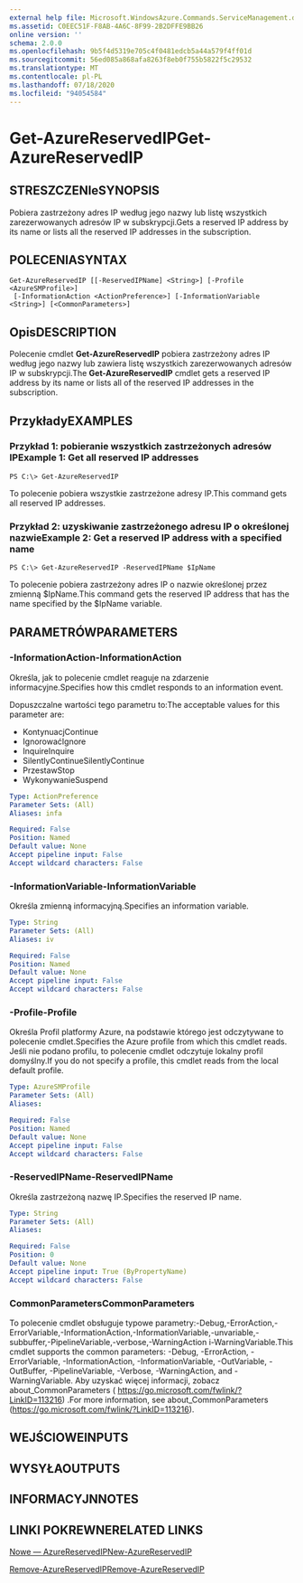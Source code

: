 ```yaml
---
external help file: Microsoft.WindowsAzure.Commands.ServiceManagement.dll-Help.xml
ms.assetid: C0EEC51F-F8AB-4A6C-8F99-2B2DFFE9BB26
online version: ''
schema: 2.0.0
ms.openlocfilehash: 9b5f4d5319e705c4f0481edcb5a44a579f4ff01d
ms.sourcegitcommit: 56ed085a868afa8263f8eb0f755b5822f5c29532
ms.translationtype: MT
ms.contentlocale: pl-PL
ms.lasthandoff: 07/18/2020
ms.locfileid: "94054584"
---
```

# <span data-ttu-id="1829b-101">Get-AzureReservedIP</span><span class="sxs-lookup"><span data-stu-id="1829b-101">Get-AzureReservedIP</span></span>

## <span data-ttu-id="1829b-102">STRESZCZENIe</span><span class="sxs-lookup"><span data-stu-id="1829b-102">SYNOPSIS</span></span>
<span data-ttu-id="1829b-103">Pobiera zastrzeżony adres IP według jego nazwy lub listę wszystkich zarezerwowanych adresów IP w subskrypcji.</span><span class="sxs-lookup"><span data-stu-id="1829b-103">Gets a reserved IP address by its name or lists all the reserved IP addresses in the subscription.</span></span>

## <span data-ttu-id="1829b-104">POLECENIA</span><span class="sxs-lookup"><span data-stu-id="1829b-104">SYNTAX</span></span>

```
Get-AzureReservedIP [[-ReservedIPName] <String>] [-Profile <AzureSMProfile>]
 [-InformationAction <ActionPreference>] [-InformationVariable <String>] [<CommonParameters>]
```

## <span data-ttu-id="1829b-105">Opis</span><span class="sxs-lookup"><span data-stu-id="1829b-105">DESCRIPTION</span></span>
<span data-ttu-id="1829b-106">Polecenie cmdlet **Get-AzureReservedIP** pobiera zastrzeżony adres IP według jego nazwy lub zawiera listę wszystkich zarezerwowanych adresów IP w subskrypcji.</span><span class="sxs-lookup"><span data-stu-id="1829b-106">The **Get-AzureReservedIP** cmdlet gets a reserved IP address by its name or lists all of the reserved IP addresses in the subscription.</span></span>

## <span data-ttu-id="1829b-107">Przykłady</span><span class="sxs-lookup"><span data-stu-id="1829b-107">EXAMPLES</span></span>

### <span data-ttu-id="1829b-108">Przykład 1: pobieranie wszystkich zastrzeżonych adresów IP</span><span class="sxs-lookup"><span data-stu-id="1829b-108">Example 1: Get all reserved IP addresses</span></span>
```
PS C:\> Get-AzureReservedIP
```

<span data-ttu-id="1829b-109">To polecenie pobiera wszystkie zastrzeżone adresy IP.</span><span class="sxs-lookup"><span data-stu-id="1829b-109">This command gets all reserved IP addresses.</span></span>

### <span data-ttu-id="1829b-110">Przykład 2: uzyskiwanie zastrzeżonego adresu IP o określonej nazwie</span><span class="sxs-lookup"><span data-stu-id="1829b-110">Example 2: Get a reserved IP address with a specified name</span></span>
```
PS C:\> Get-AzureReservedIP -ReservedIPName $IpName
```

<span data-ttu-id="1829b-111">To polecenie pobiera zastrzeżony adres IP o nazwie określonej przez zmienną $IpName.</span><span class="sxs-lookup"><span data-stu-id="1829b-111">This command gets the reserved IP address that has the name specified by the $IpName variable.</span></span>

## <span data-ttu-id="1829b-112">PARAMETRÓW</span><span class="sxs-lookup"><span data-stu-id="1829b-112">PARAMETERS</span></span>

### <span data-ttu-id="1829b-113">-InformationAction</span><span class="sxs-lookup"><span data-stu-id="1829b-113">-InformationAction</span></span>
<span data-ttu-id="1829b-114">Określa, jak to polecenie cmdlet reaguje na zdarzenie informacyjne.</span><span class="sxs-lookup"><span data-stu-id="1829b-114">Specifies how this cmdlet responds to an information event.</span></span>

<span data-ttu-id="1829b-115">Dopuszczalne wartości tego parametru to:</span><span class="sxs-lookup"><span data-stu-id="1829b-115">The acceptable values for this parameter are:</span></span>

- <span data-ttu-id="1829b-116">Kontynuacj</span><span class="sxs-lookup"><span data-stu-id="1829b-116">Continue</span></span>
- <span data-ttu-id="1829b-117">Ignorować</span><span class="sxs-lookup"><span data-stu-id="1829b-117">Ignore</span></span>
- <span data-ttu-id="1829b-118">Inquire</span><span class="sxs-lookup"><span data-stu-id="1829b-118">Inquire</span></span>
- <span data-ttu-id="1829b-119">SilentlyContinue</span><span class="sxs-lookup"><span data-stu-id="1829b-119">SilentlyContinue</span></span>
- <span data-ttu-id="1829b-120">Przestaw</span><span class="sxs-lookup"><span data-stu-id="1829b-120">Stop</span></span>
- <span data-ttu-id="1829b-121">Wykonywanie</span><span class="sxs-lookup"><span data-stu-id="1829b-121">Suspend</span></span>

```yaml
Type: ActionPreference
Parameter Sets: (All)
Aliases: infa

Required: False
Position: Named
Default value: None
Accept pipeline input: False
Accept wildcard characters: False
```

### <span data-ttu-id="1829b-122">-InformationVariable</span><span class="sxs-lookup"><span data-stu-id="1829b-122">-InformationVariable</span></span>
<span data-ttu-id="1829b-123">Określa zmienną informacyjną.</span><span class="sxs-lookup"><span data-stu-id="1829b-123">Specifies an information variable.</span></span>

```yaml
Type: String
Parameter Sets: (All)
Aliases: iv

Required: False
Position: Named
Default value: None
Accept pipeline input: False
Accept wildcard characters: False
```

### <span data-ttu-id="1829b-124">-Profile</span><span class="sxs-lookup"><span data-stu-id="1829b-124">-Profile</span></span>
<span data-ttu-id="1829b-125">Określa Profil platformy Azure, na podstawie którego jest odczytywane to polecenie cmdlet.</span><span class="sxs-lookup"><span data-stu-id="1829b-125">Specifies the Azure profile from which this cmdlet reads.</span></span>
<span data-ttu-id="1829b-126">Jeśli nie podano profilu, to polecenie cmdlet odczytuje lokalny profil domyślny.</span><span class="sxs-lookup"><span data-stu-id="1829b-126">If you do not specify a profile, this cmdlet reads from the local default profile.</span></span>

```yaml
Type: AzureSMProfile
Parameter Sets: (All)
Aliases: 

Required: False
Position: Named
Default value: None
Accept pipeline input: False
Accept wildcard characters: False
```

### <span data-ttu-id="1829b-127">-ReservedIPName</span><span class="sxs-lookup"><span data-stu-id="1829b-127">-ReservedIPName</span></span>
<span data-ttu-id="1829b-128">Określa zastrzeżoną nazwę IP.</span><span class="sxs-lookup"><span data-stu-id="1829b-128">Specifies the reserved IP name.</span></span>

```yaml
Type: String
Parameter Sets: (All)
Aliases: 

Required: False
Position: 0
Default value: None
Accept pipeline input: True (ByPropertyName)
Accept wildcard characters: False
```

### <span data-ttu-id="1829b-129">CommonParameters</span><span class="sxs-lookup"><span data-stu-id="1829b-129">CommonParameters</span></span>
<span data-ttu-id="1829b-130">To polecenie cmdlet obsługuje typowe parametry:-Debug,-ErrorAction,-ErrorVariable,-InformationAction,-InformationVariable,-unvariable,-subbuffer,-PipelineVariable,-verbose,-WarningAction i-WarningVariable.</span><span class="sxs-lookup"><span data-stu-id="1829b-130">This cmdlet supports the common parameters: -Debug, -ErrorAction, -ErrorVariable, -InformationAction, -InformationVariable, -OutVariable, -OutBuffer, -PipelineVariable, -Verbose, -WarningAction, and -WarningVariable.</span></span> <span data-ttu-id="1829b-131">Aby uzyskać więcej informacji, zobacz about_CommonParameters ( https://go.microsoft.com/fwlink/?LinkID=113216) .</span><span class="sxs-lookup"><span data-stu-id="1829b-131">For more information, see about_CommonParameters (https://go.microsoft.com/fwlink/?LinkID=113216).</span></span>

## <span data-ttu-id="1829b-132">WEJŚCIOWE</span><span class="sxs-lookup"><span data-stu-id="1829b-132">INPUTS</span></span>

## <span data-ttu-id="1829b-133">WYSYŁA</span><span class="sxs-lookup"><span data-stu-id="1829b-133">OUTPUTS</span></span>

## <span data-ttu-id="1829b-134">INFORMACYJN</span><span class="sxs-lookup"><span data-stu-id="1829b-134">NOTES</span></span>

## <span data-ttu-id="1829b-135">LINKI POKREWNE</span><span class="sxs-lookup"><span data-stu-id="1829b-135">RELATED LINKS</span></span>

[<span data-ttu-id="1829b-136">Nowe — AzureReservedIP</span><span class="sxs-lookup"><span data-stu-id="1829b-136">New-AzureReservedIP</span></span>](./New-AzureReservedIP.md)

[<span data-ttu-id="1829b-137">Remove-AzureReservedIP</span><span class="sxs-lookup"><span data-stu-id="1829b-137">Remove-AzureReservedIP</span></span>](./Remove-AzureReservedIP.md)


